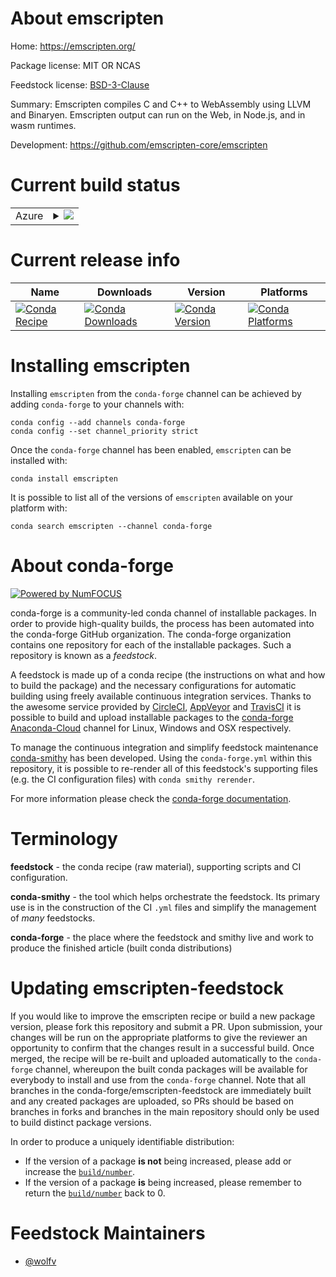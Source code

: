 About emscripten
================

Home: https://emscripten.org/

Package license: MIT OR NCAS

Feedstock license: [BSD-3-Clause](https://github.com/conda-forge/emscripten-feedstock/blob/master/LICENSE.txt)

Summary: Emscripten compiles C and C++ to WebAssembly using LLVM and Binaryen. Emscripten output can run on the Web, in Node.js, and in wasm runtimes.

Development: https://github.com/emscripten-core/emscripten

Current build status
====================


<table>
    
  <tr>
    <td>Azure</td>
    <td>
      <details>
        <summary>
          <a href="https://dev.azure.com/conda-forge/feedstock-builds/_build/latest?definitionId=11360&branchName=master">
            <img src="https://dev.azure.com/conda-forge/feedstock-builds/_apis/build/status/emscripten-feedstock?branchName=master">
          </a>
        </summary>
        <table>
          <thead><tr><th>Variant</th><th>Status</th></tr></thead>
          <tbody><tr>
              <td>linux_64_nodejs14python3.6.____cpython</td>
              <td>
                <a href="https://dev.azure.com/conda-forge/feedstock-builds/_build/latest?definitionId=11360&branchName=master">
                  <img src="https://dev.azure.com/conda-forge/feedstock-builds/_apis/build/status/emscripten-feedstock?branchName=master&jobName=linux&configuration=linux_64_nodejs14python3.6.____cpython" alt="variant">
                </a>
              </td>
            </tr><tr>
              <td>linux_64_nodejs14python3.7.____cpython</td>
              <td>
                <a href="https://dev.azure.com/conda-forge/feedstock-builds/_build/latest?definitionId=11360&branchName=master">
                  <img src="https://dev.azure.com/conda-forge/feedstock-builds/_apis/build/status/emscripten-feedstock?branchName=master&jobName=linux&configuration=linux_64_nodejs14python3.7.____cpython" alt="variant">
                </a>
              </td>
            </tr><tr>
              <td>linux_64_nodejs14python3.8.____cpython</td>
              <td>
                <a href="https://dev.azure.com/conda-forge/feedstock-builds/_build/latest?definitionId=11360&branchName=master">
                  <img src="https://dev.azure.com/conda-forge/feedstock-builds/_apis/build/status/emscripten-feedstock?branchName=master&jobName=linux&configuration=linux_64_nodejs14python3.8.____cpython" alt="variant">
                </a>
              </td>
            </tr><tr>
              <td>linux_64_nodejs14python3.9.____cpython</td>
              <td>
                <a href="https://dev.azure.com/conda-forge/feedstock-builds/_build/latest?definitionId=11360&branchName=master">
                  <img src="https://dev.azure.com/conda-forge/feedstock-builds/_apis/build/status/emscripten-feedstock?branchName=master&jobName=linux&configuration=linux_64_nodejs14python3.9.____cpython" alt="variant">
                </a>
              </td>
            </tr><tr>
              <td>linux_64_nodejs15python3.6.____cpython</td>
              <td>
                <a href="https://dev.azure.com/conda-forge/feedstock-builds/_build/latest?definitionId=11360&branchName=master">
                  <img src="https://dev.azure.com/conda-forge/feedstock-builds/_apis/build/status/emscripten-feedstock?branchName=master&jobName=linux&configuration=linux_64_nodejs15python3.6.____cpython" alt="variant">
                </a>
              </td>
            </tr><tr>
              <td>linux_64_nodejs15python3.7.____cpython</td>
              <td>
                <a href="https://dev.azure.com/conda-forge/feedstock-builds/_build/latest?definitionId=11360&branchName=master">
                  <img src="https://dev.azure.com/conda-forge/feedstock-builds/_apis/build/status/emscripten-feedstock?branchName=master&jobName=linux&configuration=linux_64_nodejs15python3.7.____cpython" alt="variant">
                </a>
              </td>
            </tr><tr>
              <td>linux_64_nodejs15python3.8.____cpython</td>
              <td>
                <a href="https://dev.azure.com/conda-forge/feedstock-builds/_build/latest?definitionId=11360&branchName=master">
                  <img src="https://dev.azure.com/conda-forge/feedstock-builds/_apis/build/status/emscripten-feedstock?branchName=master&jobName=linux&configuration=linux_64_nodejs15python3.8.____cpython" alt="variant">
                </a>
              </td>
            </tr><tr>
              <td>linux_64_nodejs15python3.9.____cpython</td>
              <td>
                <a href="https://dev.azure.com/conda-forge/feedstock-builds/_build/latest?definitionId=11360&branchName=master">
                  <img src="https://dev.azure.com/conda-forge/feedstock-builds/_apis/build/status/emscripten-feedstock?branchName=master&jobName=linux&configuration=linux_64_nodejs15python3.9.____cpython" alt="variant">
                </a>
              </td>
            </tr><tr>
              <td>linux_64_nodejs16python3.6.____cpython</td>
              <td>
                <a href="https://dev.azure.com/conda-forge/feedstock-builds/_build/latest?definitionId=11360&branchName=master">
                  <img src="https://dev.azure.com/conda-forge/feedstock-builds/_apis/build/status/emscripten-feedstock?branchName=master&jobName=linux&configuration=linux_64_nodejs16python3.6.____cpython" alt="variant">
                </a>
              </td>
            </tr><tr>
              <td>linux_64_nodejs16python3.7.____cpython</td>
              <td>
                <a href="https://dev.azure.com/conda-forge/feedstock-builds/_build/latest?definitionId=11360&branchName=master">
                  <img src="https://dev.azure.com/conda-forge/feedstock-builds/_apis/build/status/emscripten-feedstock?branchName=master&jobName=linux&configuration=linux_64_nodejs16python3.7.____cpython" alt="variant">
                </a>
              </td>
            </tr><tr>
              <td>linux_64_nodejs16python3.8.____cpython</td>
              <td>
                <a href="https://dev.azure.com/conda-forge/feedstock-builds/_build/latest?definitionId=11360&branchName=master">
                  <img src="https://dev.azure.com/conda-forge/feedstock-builds/_apis/build/status/emscripten-feedstock?branchName=master&jobName=linux&configuration=linux_64_nodejs16python3.8.____cpython" alt="variant">
                </a>
              </td>
            </tr><tr>
              <td>linux_64_nodejs16python3.9.____cpython</td>
              <td>
                <a href="https://dev.azure.com/conda-forge/feedstock-builds/_build/latest?definitionId=11360&branchName=master">
                  <img src="https://dev.azure.com/conda-forge/feedstock-builds/_apis/build/status/emscripten-feedstock?branchName=master&jobName=linux&configuration=linux_64_nodejs16python3.9.____cpython" alt="variant">
                </a>
              </td>
            </tr><tr>
              <td>osx_64_nodejs14python3.6.____cpython</td>
              <td>
                <a href="https://dev.azure.com/conda-forge/feedstock-builds/_build/latest?definitionId=11360&branchName=master">
                  <img src="https://dev.azure.com/conda-forge/feedstock-builds/_apis/build/status/emscripten-feedstock?branchName=master&jobName=osx&configuration=osx_64_nodejs14python3.6.____cpython" alt="variant">
                </a>
              </td>
            </tr><tr>
              <td>osx_64_nodejs14python3.7.____cpython</td>
              <td>
                <a href="https://dev.azure.com/conda-forge/feedstock-builds/_build/latest?definitionId=11360&branchName=master">
                  <img src="https://dev.azure.com/conda-forge/feedstock-builds/_apis/build/status/emscripten-feedstock?branchName=master&jobName=osx&configuration=osx_64_nodejs14python3.7.____cpython" alt="variant">
                </a>
              </td>
            </tr><tr>
              <td>osx_64_nodejs14python3.8.____cpython</td>
              <td>
                <a href="https://dev.azure.com/conda-forge/feedstock-builds/_build/latest?definitionId=11360&branchName=master">
                  <img src="https://dev.azure.com/conda-forge/feedstock-builds/_apis/build/status/emscripten-feedstock?branchName=master&jobName=osx&configuration=osx_64_nodejs14python3.8.____cpython" alt="variant">
                </a>
              </td>
            </tr><tr>
              <td>osx_64_nodejs14python3.9.____cpython</td>
              <td>
                <a href="https://dev.azure.com/conda-forge/feedstock-builds/_build/latest?definitionId=11360&branchName=master">
                  <img src="https://dev.azure.com/conda-forge/feedstock-builds/_apis/build/status/emscripten-feedstock?branchName=master&jobName=osx&configuration=osx_64_nodejs14python3.9.____cpython" alt="variant">
                </a>
              </td>
            </tr><tr>
              <td>osx_64_nodejs15python3.6.____cpython</td>
              <td>
                <a href="https://dev.azure.com/conda-forge/feedstock-builds/_build/latest?definitionId=11360&branchName=master">
                  <img src="https://dev.azure.com/conda-forge/feedstock-builds/_apis/build/status/emscripten-feedstock?branchName=master&jobName=osx&configuration=osx_64_nodejs15python3.6.____cpython" alt="variant">
                </a>
              </td>
            </tr><tr>
              <td>osx_64_nodejs15python3.7.____cpython</td>
              <td>
                <a href="https://dev.azure.com/conda-forge/feedstock-builds/_build/latest?definitionId=11360&branchName=master">
                  <img src="https://dev.azure.com/conda-forge/feedstock-builds/_apis/build/status/emscripten-feedstock?branchName=master&jobName=osx&configuration=osx_64_nodejs15python3.7.____cpython" alt="variant">
                </a>
              </td>
            </tr><tr>
              <td>osx_64_nodejs15python3.8.____cpython</td>
              <td>
                <a href="https://dev.azure.com/conda-forge/feedstock-builds/_build/latest?definitionId=11360&branchName=master">
                  <img src="https://dev.azure.com/conda-forge/feedstock-builds/_apis/build/status/emscripten-feedstock?branchName=master&jobName=osx&configuration=osx_64_nodejs15python3.8.____cpython" alt="variant">
                </a>
              </td>
            </tr><tr>
              <td>osx_64_nodejs15python3.9.____cpython</td>
              <td>
                <a href="https://dev.azure.com/conda-forge/feedstock-builds/_build/latest?definitionId=11360&branchName=master">
                  <img src="https://dev.azure.com/conda-forge/feedstock-builds/_apis/build/status/emscripten-feedstock?branchName=master&jobName=osx&configuration=osx_64_nodejs15python3.9.____cpython" alt="variant">
                </a>
              </td>
            </tr><tr>
              <td>osx_64_nodejs16python3.6.____cpython</td>
              <td>
                <a href="https://dev.azure.com/conda-forge/feedstock-builds/_build/latest?definitionId=11360&branchName=master">
                  <img src="https://dev.azure.com/conda-forge/feedstock-builds/_apis/build/status/emscripten-feedstock?branchName=master&jobName=osx&configuration=osx_64_nodejs16python3.6.____cpython" alt="variant">
                </a>
              </td>
            </tr><tr>
              <td>osx_64_nodejs16python3.7.____cpython</td>
              <td>
                <a href="https://dev.azure.com/conda-forge/feedstock-builds/_build/latest?definitionId=11360&branchName=master">
                  <img src="https://dev.azure.com/conda-forge/feedstock-builds/_apis/build/status/emscripten-feedstock?branchName=master&jobName=osx&configuration=osx_64_nodejs16python3.7.____cpython" alt="variant">
                </a>
              </td>
            </tr><tr>
              <td>osx_64_nodejs16python3.8.____cpython</td>
              <td>
                <a href="https://dev.azure.com/conda-forge/feedstock-builds/_build/latest?definitionId=11360&branchName=master">
                  <img src="https://dev.azure.com/conda-forge/feedstock-builds/_apis/build/status/emscripten-feedstock?branchName=master&jobName=osx&configuration=osx_64_nodejs16python3.8.____cpython" alt="variant">
                </a>
              </td>
            </tr><tr>
              <td>osx_64_nodejs16python3.9.____cpython</td>
              <td>
                <a href="https://dev.azure.com/conda-forge/feedstock-builds/_build/latest?definitionId=11360&branchName=master">
                  <img src="https://dev.azure.com/conda-forge/feedstock-builds/_apis/build/status/emscripten-feedstock?branchName=master&jobName=osx&configuration=osx_64_nodejs16python3.9.____cpython" alt="variant">
                </a>
              </td>
            </tr><tr>
              <td>win_64_nodejs14python3.6.____cpython</td>
              <td>
                <a href="https://dev.azure.com/conda-forge/feedstock-builds/_build/latest?definitionId=11360&branchName=master">
                  <img src="https://dev.azure.com/conda-forge/feedstock-builds/_apis/build/status/emscripten-feedstock?branchName=master&jobName=win&configuration=win_64_nodejs14python3.6.____cpython" alt="variant">
                </a>
              </td>
            </tr><tr>
              <td>win_64_nodejs14python3.7.____cpython</td>
              <td>
                <a href="https://dev.azure.com/conda-forge/feedstock-builds/_build/latest?definitionId=11360&branchName=master">
                  <img src="https://dev.azure.com/conda-forge/feedstock-builds/_apis/build/status/emscripten-feedstock?branchName=master&jobName=win&configuration=win_64_nodejs14python3.7.____cpython" alt="variant">
                </a>
              </td>
            </tr><tr>
              <td>win_64_nodejs14python3.8.____cpython</td>
              <td>
                <a href="https://dev.azure.com/conda-forge/feedstock-builds/_build/latest?definitionId=11360&branchName=master">
                  <img src="https://dev.azure.com/conda-forge/feedstock-builds/_apis/build/status/emscripten-feedstock?branchName=master&jobName=win&configuration=win_64_nodejs14python3.8.____cpython" alt="variant">
                </a>
              </td>
            </tr><tr>
              <td>win_64_nodejs14python3.9.____cpython</td>
              <td>
                <a href="https://dev.azure.com/conda-forge/feedstock-builds/_build/latest?definitionId=11360&branchName=master">
                  <img src="https://dev.azure.com/conda-forge/feedstock-builds/_apis/build/status/emscripten-feedstock?branchName=master&jobName=win&configuration=win_64_nodejs14python3.9.____cpython" alt="variant">
                </a>
              </td>
            </tr><tr>
              <td>win_64_nodejs15python3.6.____cpython</td>
              <td>
                <a href="https://dev.azure.com/conda-forge/feedstock-builds/_build/latest?definitionId=11360&branchName=master">
                  <img src="https://dev.azure.com/conda-forge/feedstock-builds/_apis/build/status/emscripten-feedstock?branchName=master&jobName=win&configuration=win_64_nodejs15python3.6.____cpython" alt="variant">
                </a>
              </td>
            </tr><tr>
              <td>win_64_nodejs15python3.7.____cpython</td>
              <td>
                <a href="https://dev.azure.com/conda-forge/feedstock-builds/_build/latest?definitionId=11360&branchName=master">
                  <img src="https://dev.azure.com/conda-forge/feedstock-builds/_apis/build/status/emscripten-feedstock?branchName=master&jobName=win&configuration=win_64_nodejs15python3.7.____cpython" alt="variant">
                </a>
              </td>
            </tr><tr>
              <td>win_64_nodejs15python3.8.____cpython</td>
              <td>
                <a href="https://dev.azure.com/conda-forge/feedstock-builds/_build/latest?definitionId=11360&branchName=master">
                  <img src="https://dev.azure.com/conda-forge/feedstock-builds/_apis/build/status/emscripten-feedstock?branchName=master&jobName=win&configuration=win_64_nodejs15python3.8.____cpython" alt="variant">
                </a>
              </td>
            </tr><tr>
              <td>win_64_nodejs15python3.9.____cpython</td>
              <td>
                <a href="https://dev.azure.com/conda-forge/feedstock-builds/_build/latest?definitionId=11360&branchName=master">
                  <img src="https://dev.azure.com/conda-forge/feedstock-builds/_apis/build/status/emscripten-feedstock?branchName=master&jobName=win&configuration=win_64_nodejs15python3.9.____cpython" alt="variant">
                </a>
              </td>
            </tr><tr>
              <td>win_64_nodejs16python3.6.____cpython</td>
              <td>
                <a href="https://dev.azure.com/conda-forge/feedstock-builds/_build/latest?definitionId=11360&branchName=master">
                  <img src="https://dev.azure.com/conda-forge/feedstock-builds/_apis/build/status/emscripten-feedstock?branchName=master&jobName=win&configuration=win_64_nodejs16python3.6.____cpython" alt="variant">
                </a>
              </td>
            </tr><tr>
              <td>win_64_nodejs16python3.7.____cpython</td>
              <td>
                <a href="https://dev.azure.com/conda-forge/feedstock-builds/_build/latest?definitionId=11360&branchName=master">
                  <img src="https://dev.azure.com/conda-forge/feedstock-builds/_apis/build/status/emscripten-feedstock?branchName=master&jobName=win&configuration=win_64_nodejs16python3.7.____cpython" alt="variant">
                </a>
              </td>
            </tr><tr>
              <td>win_64_nodejs16python3.8.____cpython</td>
              <td>
                <a href="https://dev.azure.com/conda-forge/feedstock-builds/_build/latest?definitionId=11360&branchName=master">
                  <img src="https://dev.azure.com/conda-forge/feedstock-builds/_apis/build/status/emscripten-feedstock?branchName=master&jobName=win&configuration=win_64_nodejs16python3.8.____cpython" alt="variant">
                </a>
              </td>
            </tr><tr>
              <td>win_64_nodejs16python3.9.____cpython</td>
              <td>
                <a href="https://dev.azure.com/conda-forge/feedstock-builds/_build/latest?definitionId=11360&branchName=master">
                  <img src="https://dev.azure.com/conda-forge/feedstock-builds/_apis/build/status/emscripten-feedstock?branchName=master&jobName=win&configuration=win_64_nodejs16python3.9.____cpython" alt="variant">
                </a>
              </td>
            </tr>
          </tbody>
        </table>
      </details>
    </td>
  </tr>
</table>

Current release info
====================

| Name | Downloads | Version | Platforms |
| --- | --- | --- | --- |
| [![Conda Recipe](https://img.shields.io/badge/recipe-emscripten-green.svg)](https://anaconda.org/conda-forge/emscripten) | [![Conda Downloads](https://img.shields.io/conda/dn/conda-forge/emscripten.svg)](https://anaconda.org/conda-forge/emscripten) | [![Conda Version](https://img.shields.io/conda/vn/conda-forge/emscripten.svg)](https://anaconda.org/conda-forge/emscripten) | [![Conda Platforms](https://img.shields.io/conda/pn/conda-forge/emscripten.svg)](https://anaconda.org/conda-forge/emscripten) |

Installing emscripten
=====================

Installing `emscripten` from the `conda-forge` channel can be achieved by adding `conda-forge` to your channels with:

```
conda config --add channels conda-forge
conda config --set channel_priority strict
```

Once the `conda-forge` channel has been enabled, `emscripten` can be installed with:

```
conda install emscripten
```

It is possible to list all of the versions of `emscripten` available on your platform with:

```
conda search emscripten --channel conda-forge
```


About conda-forge
=================

[![Powered by NumFOCUS](https://img.shields.io/badge/powered%20by-NumFOCUS-orange.svg?style=flat&colorA=E1523D&colorB=007D8A)](http://numfocus.org)

conda-forge is a community-led conda channel of installable packages.
In order to provide high-quality builds, the process has been automated into the
conda-forge GitHub organization. The conda-forge organization contains one repository
for each of the installable packages. Such a repository is known as a *feedstock*.

A feedstock is made up of a conda recipe (the instructions on what and how to build
the package) and the necessary configurations for automatic building using freely
available continuous integration services. Thanks to the awesome service provided by
[CircleCI](https://circleci.com/), [AppVeyor](https://www.appveyor.com/)
and [TravisCI](https://travis-ci.com/) it is possible to build and upload installable
packages to the [conda-forge](https://anaconda.org/conda-forge)
[Anaconda-Cloud](https://anaconda.org/) channel for Linux, Windows and OSX respectively.

To manage the continuous integration and simplify feedstock maintenance
[conda-smithy](https://github.com/conda-forge/conda-smithy) has been developed.
Using the ``conda-forge.yml`` within this repository, it is possible to re-render all of
this feedstock's supporting files (e.g. the CI configuration files) with ``conda smithy rerender``.

For more information please check the [conda-forge documentation](https://conda-forge.org/docs/).

Terminology
===========

**feedstock** - the conda recipe (raw material), supporting scripts and CI configuration.

**conda-smithy** - the tool which helps orchestrate the feedstock.
                   Its primary use is in the construction of the CI ``.yml`` files
                   and simplify the management of *many* feedstocks.

**conda-forge** - the place where the feedstock and smithy live and work to
                  produce the finished article (built conda distributions)


Updating emscripten-feedstock
=============================

If you would like to improve the emscripten recipe or build a new
package version, please fork this repository and submit a PR. Upon submission,
your changes will be run on the appropriate platforms to give the reviewer an
opportunity to confirm that the changes result in a successful build. Once
merged, the recipe will be re-built and uploaded automatically to the
`conda-forge` channel, whereupon the built conda packages will be available for
everybody to install and use from the `conda-forge` channel.
Note that all branches in the conda-forge/emscripten-feedstock are
immediately built and any created packages are uploaded, so PRs should be based
on branches in forks and branches in the main repository should only be used to
build distinct package versions.

In order to produce a uniquely identifiable distribution:
 * If the version of a package **is not** being increased, please add or increase
   the [``build/number``](https://docs.conda.io/projects/conda-build/en/latest/resources/define-metadata.html#build-number-and-string).
 * If the version of a package **is** being increased, please remember to return
   the [``build/number``](https://docs.conda.io/projects/conda-build/en/latest/resources/define-metadata.html#build-number-and-string)
   back to 0.

Feedstock Maintainers
=====================

* [@wolfv](https://github.com/wolfv/)

